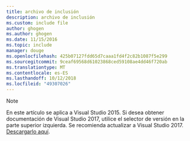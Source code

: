 ```yaml
---
title: archivo de inclusión
description: archivo de inclusión
ms.custom: include file
author: ghogen
ms.author: ghogen
ms.date: 11/15/2016
ms.topic: include
manager: douge
ms.openlocfilehash: 425b07127fdd65d7caaa1fd4f2c82b1087f5e299
ms.sourcegitcommit: 9ceaf69568d61023868ced59108ae4dd46f720ab
ms.translationtype: MT
ms.contentlocale: es-ES
ms.lasthandoff: 10/12/2018
ms.locfileid: "49307026"
---
```

> [!Note]
> En este artículo se aplica a Visual Studio 2015. Si desea obtener documentación de Visual Studio 2017, utilice el selector de versión en la parte superior izquierda. Se recomienda actualizar a Visual Studio 2017. [Descargarlo aquí](https://www.visualstudio.com/downloads?utm_source=web&utm_medium=documentation&utm_campaign=vs2017upgrade&utm_term=vs2017).